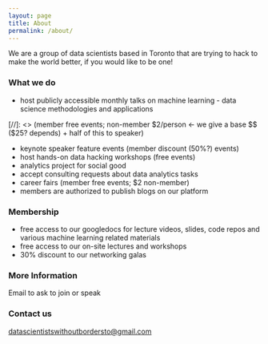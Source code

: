 ```yaml
---
layout: page
title: About
permalink: /about/
---
```


We are a group of data scientists based in Toronto that are trying to hack to make the world better, if you would like to be one!

### What we do

* host publicly accessible monthly talks on machine learning - data science methodologies and applications 

[//]: <> (member free events; non-member $2/person <- we give a base $$ ($25? depends) + half of this to speaker)

* keynote speaker feature events (member discount (50%?) events)
* host hands-on data hacking workshops (free events)
* analytics project for social good
* accept consulting requests about data analytics tasks
* career fairs (member free events; $2 non-member)
* members are authorized to publish blogs on our platform
 
### Membership

* free access to our googledocs for lecture videos, slides, code repos and various machine learning related materials
* free access to our on-site lectures and workshops
* 30% discount to our networking galas

### More Information

Email to ask to join or speak

### Contact us

[datascientistswithoutbordersto@gmail.com](mailto:datascientistswithoutbordersto@gmail.com)

